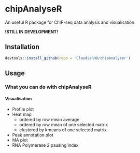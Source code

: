 # chipAnalyseR
An useful R package for ChIP-seq data analysis and visualisation.

**!STILL IN DEVELOPMENT!**

## Installation
```r
devtools::install_github(repo = 'ClaudiaRHD/chipAnalyser')
```

## Usage
### What you can do with chipAnalyseR 
#### Visualisation
* Profile plot
* Heat map
    * ordered by row mean average
    * ordered by row mean of one selected matrix
    * clustered by kmeans of one selected matrix
* Peak annotation plot
* MA plot
* RNA Polymerase 2 pausing index